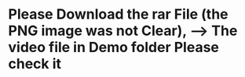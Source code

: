 # Please Download the rar File (the PNG image was not Clear), --> The video file in Demo folder Please check it
